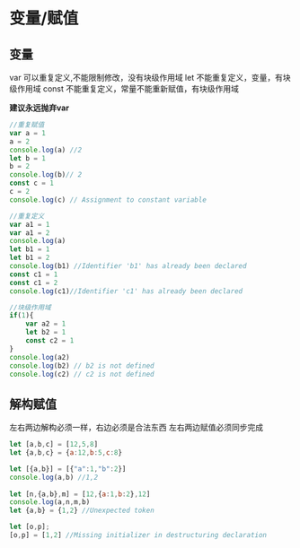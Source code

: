 # 变量/赋值

## 变量
var 可以重复定义,不能限制修改，没有块级作用域
let 不能重复定义，变量，有块级作用域
const 不能重复定义，常量不能重新赋值，有块级作用域

**建议永远抛弃var**

```javascript
//重复赋值
var a = 1
a = 2
console.log(a) //2
let b = 1
b = 2
console.log(b)// 2
const c = 1
c = 2
console.log(c) // Assignment to constant variable

//重复定义
var a1 = 1
var a1 = 2
console.log(a)
let b1 = 1
let b1 = 2
console.log(b1) //Identifier 'b1' has already been declared
const c1 = 1
const c1 = 2
console.log(c1)//Identifier 'c1' has already been declared

//块级作用域
if(1){
    var a2 = 1
    let b2 = 1
    const c2 = 1
}
console.log(a2)
console.log(b2) // b2 is not defined
console.log(c2) // c2 is not defined
```

## 解构赋值
左右两边解构必须一样，右边必须是合法东西
左右两边赋值必须同步完成
```javascript
let [a,b,c] = [12,5,8]
let {a,b,c} = {a:12,b:5,c:8}

let [{a,b}] = [{"a":1,"b":2}]
console.log(a,b) //1,2
 
let [n,{a,b},m] = [12,{a:1,b:2},12]
console.log(a,n,m,b)
let {a,b} = {1,2} //Unexpected token

let [o,p];
[o,p] = [1,2] //Missing initializer in destructuring declaration

```



